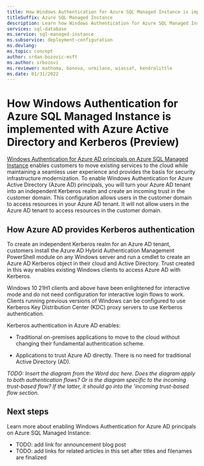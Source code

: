 ```yaml
---
title: How Windows Authentication for Azure SQL Managed Instance is implemented with Azure AD and Kerberos (Preview)
titleSuffix: Azure SQL Managed Instance
description: Learn how Windows Authentication for Azure SQL Managed Instance is implemented with Azure Active Directory (Azure AD) and Kerberos.
services: sql-database
ms.service: sql-managed-instance
ms.subservice: deployment-configuration
ms.devlang: 
ms.topic: concept
author: srdan-bozovic-msft
ms.author: srbozovi
ms.reviewer: mathoma, bonova, urmilano, wiassaf, kendralittle
ms.date: 01/31/2022
---
```


# How Windows Authentication for Azure SQL Managed Instance is implemented with Azure Active Directory and Kerberos (Preview)

[Windows Authentication for Azure AD principals on Azure SQL Managed Instance](winauth-aad-overview.md) enables customers to move existing services to the cloud while maintaining a seamless user experience and provides the basis for security infrastructure modernization. To enable Windows Authentication for Azure Active Directory (Azure AD) principals, you will turn your Azure AD tenant into an independent Kerberos realm and create an incoming trust in the customer domain. This configuration allows users in the customer domain to access resources in your Azure AD tenant. It will not allow users in the Azure AD tenant to access resources in the customer domain.

## How Azure AD provides Kerberos authentication

To create an independent Kerberos realm for an Azure AD tenant, customers install the Azure AD Hybrid Authentication Management PowerShell module on any Windows server and run a cmdlet to create an Azure AD Kerberos object in their cloud and Active Directory. Trust created in this way enables existing Windows clients to access Azure AD with Kerberos.

Windows 10 21H1 clients and above have been enlightened for interactive mode and do not need configuration for interactive login flows to work. Clients running previous versions of Windows can be configured to use Kerberos Key Distribution Center (KDC) proxy servers to use Kerberos authentication.

Kerberos authentication in Azure AD enables:

- Traditional on-premises applications to move to the cloud without changing their fundamental authentication scheme.

- Applications to trust Azure AD directly. There is no need for traditional Active Directory (AD).


*TODO: Insert the diagram from the Word doc here. Does the diagram apply to both authentication flows? Or is the diagram specific to the incoming trust-based flow? If the latter, it should go into the 'incoming trust-based flow section.*

## Next steps

Learn more about enabling Windows Authentication for Azure AD principals on Azure SQL Managed Instance:

- TODO: add link for announcement blog post
- TODO: add links for related articles in this set after titles and filenames are finalized